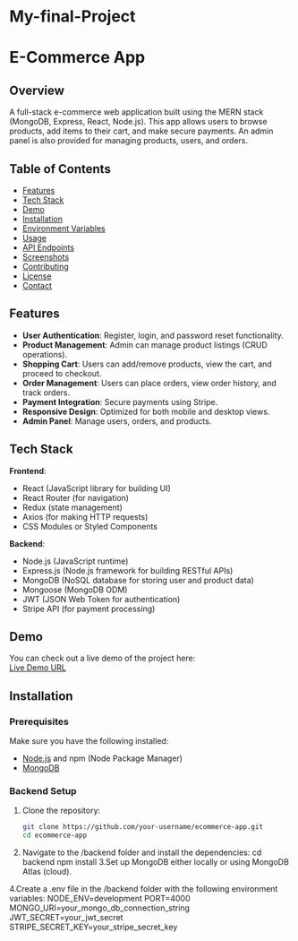 # My-final-Project

# E-Commerce App

## Overview

A full-stack e-commerce web application built using the MERN stack (MongoDB, Express, React, Node.js). This app allows users to browse products, add items to their cart, and make secure payments. An admin panel is also provided for managing products, users, and orders.

## Table of Contents

- [Features](#features)
- [Tech Stack](#tech-stack)
- [Demo](#demo)
- [Installation](#installation)
- [Environment Variables](#environment-variables)
- [Usage](#usage)
- [API Endpoints](#api-endpoints)
- [Screenshots](#screenshots)
- [Contributing](#contributing)
- [License](#license)
- [Contact](#contact)

## Features

- **User Authentication**: Register, login, and password reset functionality.
- **Product Management**: Admin can manage product listings (CRUD operations).
- **Shopping Cart**: Users can add/remove products, view the cart, and proceed to checkout.
- **Order Management**: Users can place orders, view order history, and track orders.
- **Payment Integration**: Secure payments using Stripe.
- **Responsive Design**: Optimized for both mobile and desktop views.
- **Admin Panel**: Manage users, orders, and products.

## Tech Stack

**Frontend**:  
- React (JavaScript library for building UI)
- React Router (for navigation)
- Redux (state management)
- Axios (for making HTTP requests)
- CSS Modules or Styled Components

**Backend**:  
- Node.js (JavaScript runtime)
- Express.js (Node.js framework for building RESTful APIs)
- MongoDB (NoSQL database for storing user and product data)
- Mongoose (MongoDB ODM)
- JWT (JSON Web Token for authentication)
- Stripe API (for payment processing)

## Demo

You can check out a live demo of the project here:  
[Live Demo URL]()

## Installation

### Prerequisites

Make sure you have the following installed:
- [Node.js](https://nodejs.org/) and npm (Node Package Manager)
- [MongoDB](https://www.mongodb.com/)

### Backend Setup

1. Clone the repository:

   ```bash
   git clone https://github.com/your-username/ecommerce-app.git
   cd ecommerce-app

 2. Navigate to the /backend folder and install the dependencies:
    cd backend
    npm install
 3.Set up MongoDB either locally or using MongoDB Atlas (cloud).

 4.Create a .env file in the /backend folder with the following environment variables:
     NODE_ENV=development
     PORT=4000
    MONGO_URI=your_mongo_db_connection_string
    JWT_SECRET=your_jwt_secret
     STRIPE_SECRET_KEY=your_stripe_secret_key

     
